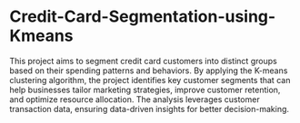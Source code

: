 # Credit-Card-Segmentation-using-Kmeans
This project aims to segment credit card customers into distinct groups based on their spending patterns and behaviors. By applying the K-means clustering algorithm, the project identifies key customer segments that can help businesses tailor marketing strategies, improve customer retention, and optimize resource allocation. The analysis leverages customer transaction data, ensuring data-driven insights for better decision-making.
